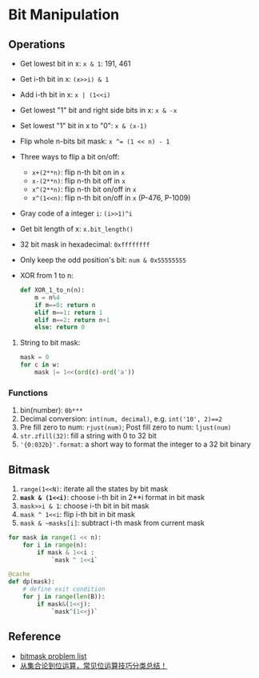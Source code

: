 # Bit Manipulation

## Operations

- Get lowest bit in x: `x & 1`: 191, 461
- Get i-th bit in x: `(x>>i) & 1`
- Add i-th bit in x: `x | (1<<i)`
- Get lowest "1" bit and right side bits in x: `x & -x`
- Set lowest "1" bit in x to "0": `x & (x-1)`
- Flip whole n-bits bit mask: `x ^= (1 << n) - 1`
- Three ways to flip a bit on/off:
   - `x+(2**n)`: flip n-th bit on in `x`
   - `x-(2**n)`: flip n-th bit off in `x`
   - `x^(2**n)`: flip n-th bit on/off in `x`
   - `x^(1<<n)`: flip n-th bit on/off in `x` (P-476, P-1009)
- Gray code of a integer `i`: `(i>>1)^i`
- Get bit length of x: `x.bit_length()`
- 32 bit mask in hexadecimal: `0xffffffff`
- Only keep the odd position's bit: `num & 0x55555555`
- XOR from 1 to n: 

    ``` py
    def XOR_1_to_n(n):
        m = n%4
        if m==0: return n
        elif m==1: return 1
        elif m==2: return n+1
        else: return 0
    ```

1.  String to bit mask:

    ``` py
    mask = 0
    for c in w:
        mask |= 1<<(ord(c)-ord('a'))
    ```

### Functions

1. bin(number): `0b***`
2. Decimal conversion: `int(num, decimal)`, e.g. `int('10', 2)==2`
3. Pre fill zero to num: `rjust(num)`; Post fill zero to num: `ljust(num)`
4. `str.zfill(32)`: fill a string with 0 to 32 bit
5. `'{0:032b}'.format`: a short way to format the integer to a 32 bit binary

## Bitmask

1. `range(1<<N)`: iterate all the states by bit mask
2. **`mask & (1<<i)`**: choose i-th bit in 2**i format in bit mask
3. `mask>>i & 1`: choose i-th bit in bit mask
4. `mask ^ 1<<i`: flip i-th bit in bit mask
5. `mask & ~masks[i]`: subtract i-th mask from current mask

``` py
for mask in range(1 << n): 
    for i in range(n):
        if mask & 1<<i :
            `mask ^ 1<<i`

@cache
def dp(mask):
    # define exit condition
    for j in range(len(B)):
        if mask&(1<<j):
            `mask^(1<<j)`
```

## Reference

- [bitmask problem list](https://leetcode.com/discuss/general-discussion/1125779/Dynamic-programming-on-subsets-with-examples-explained)
- [从集合论到位运算，常见位运算技巧分类总结！](https://leetcode.cn/circle/discuss/CaOJ45/)
